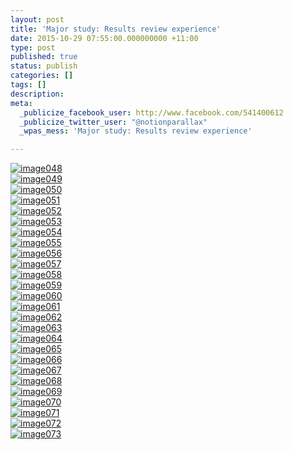 ```yaml
---
layout: post
title: 'Major study: Results review experience'
date: 2015-10-29 07:55:00.000000000 +11:00
type: post
published: true
status: publish
categories: []
tags: []
description:
meta:
  _publicize_facebook_user: http://www.facebook.com/541400612
  _publicize_twitter_user: "@notionparallax"
  _wpas_mess: 'Major study: Results review experience'

---
```

<p> </p>
<p><a href="/wordpress/wp-content/uploads/2015/10/image048.png" rel="attachment wp-att-2105"><img class="alignnone size-full wp-image-2105" src="{{ site.baseurl }}/assets/image048.png" alt="image048" /></a><br />
<a href="/wordpress/wp-content/uploads/2015/10/image049.png" rel="attachment wp-att-2106"><img class="alignnone size-full wp-image-2106" src="{{ site.baseurl }}/assets/image049.png" alt="image049" /></a><br />
<a href="/wordpress/wp-content/uploads/2015/10/image050.png" rel="attachment wp-att-2107"><img class="alignnone size-medium wp-image-2107" src="{{ site.baseurl }}/assets/image050.png" alt="image050" /></a><br />
<a href="/wordpress/wp-content/uploads/2015/10/image051.png" rel="attachment wp-att-2108"><img class="alignnone size-medium wp-image-2108" src="{{ site.baseurl }}/assets/image051.png" alt="image051" /></a><br />
<a href="/wordpress/wp-content/uploads/2015/10/image052.png" rel="attachment wp-att-2109"><img class="alignnone size-medium wp-image-2109" src="{{ site.baseurl }}/assets/image052.png" alt="image052" /></a><br />
<a href="/wordpress/wp-content/uploads/2015/10/image053.png" rel="attachment wp-att-2110"><img class="alignnone size-medium wp-image-2110" src="{{ site.baseurl }}/assets/image053.png" alt="image053" /></a><br />
<a href="/wordpress/wp-content/uploads/2015/10/image054.png" rel="attachment wp-att-2111"><img class="alignnone size-medium wp-image-2111" src="{{ site.baseurl }}/assets/image054.png" alt="image054" /></a><br />
<a href="/wordpress/wp-content/uploads/2015/10/image055.png" rel="attachment wp-att-2112"><img class="alignnone size-medium wp-image-2112" src="{{ site.baseurl }}/assets/image055.png" alt="image055" /></a><br />
<a href="/wordpress/wp-content/uploads/2015/10/image056.png" rel="attachment wp-att-2113"><img class="alignnone size-medium wp-image-2113" src="{{ site.baseurl }}/assets/image056.png" alt="image056" /></a><br />
<a href="/wordpress/wp-content/uploads/2015/10/image057.png" rel="attachment wp-att-2114"><img class="alignnone size-medium wp-image-2114" src="{{ site.baseurl }}/assets/image057.png" alt="image057" /></a><br />
<a href="/wordpress/wp-content/uploads/2015/10/image058.png" rel="attachment wp-att-2115"><img class="alignnone size-medium wp-image-2115" src="{{ site.baseurl }}/assets/image058.png" alt="image058" /></a><br />
<a href="/wordpress/wp-content/uploads/2015/10/image059.png" rel="attachment wp-att-2116"><img class="alignnone size-medium wp-image-2116" src="{{ site.baseurl }}/assets/image059.png" alt="image059" /></a><br />
<a href="/wordpress/wp-content/uploads/2015/10/image060.png" rel="attachment wp-att-2117"><img class="alignnone size-medium wp-image-2117" src="{{ site.baseurl }}/assets/image060.png" alt="image060" /></a><br />
<a href="/wordpress/wp-content/uploads/2015/10/image061.png" rel="attachment wp-att-2118"><img class="alignnone size-medium wp-image-2118" src="{{ site.baseurl }}/assets/image061.png" alt="image061" /></a><br />
<a href="/wordpress/wp-content/uploads/2015/10/image062.png" rel="attachment wp-att-2119"><img class="alignnone size-medium wp-image-2119" src="{{ site.baseurl }}/assets/image062.png" alt="image062" /></a><br />
<a href="/wordpress/wp-content/uploads/2015/10/image063.png" rel="attachment wp-att-2120"><img class="alignnone size-medium wp-image-2120" src="{{ site.baseurl }}/assets/image063.png" alt="image063" /></a><br />
<a href="/wordpress/wp-content/uploads/2015/10/image064.png" rel="attachment wp-att-2121"><img class="alignnone size-medium wp-image-2121" src="{{ site.baseurl }}/assets/image064.png" alt="image064" /></a><br />
<a href="/wordpress/wp-content/uploads/2015/10/image065.png" rel="attachment wp-att-2122"><img class="alignnone size-medium wp-image-2122" src="{{ site.baseurl }}/assets/image065.png" alt="image065" /></a><br />
<a href="/wordpress/wp-content/uploads/2015/10/image066.png" rel="attachment wp-att-2123"><img class="alignnone size-medium wp-image-2123" src="{{ site.baseurl }}/assets/image066.png" alt="image066" /></a><br />
<a href="/wordpress/wp-content/uploads/2015/10/image067.png" rel="attachment wp-att-2124"><img class="alignnone size-medium wp-image-2124" src="{{ site.baseurl }}/assets/image067.png" alt="image067" /></a><br />
<a href="/wordpress/wp-content/uploads/2015/10/image068.png" rel="attachment wp-att-2125"><img class="alignnone size-medium wp-image-2125" src="{{ site.baseurl }}/assets/image068.png" alt="image068" /></a><br />
<a href="/wordpress/wp-content/uploads/2015/10/image069.png" rel="attachment wp-att-2126"><img class="alignnone size-medium wp-image-2126" src="{{ site.baseurl }}/assets/image069.png" alt="image069" /></a><br />
<a href="/wordpress/wp-content/uploads/2015/10/image070.png" rel="attachment wp-att-2127"><img class="alignnone size-medium wp-image-2127" src="{{ site.baseurl }}/assets/image070.png" alt="image070" /></a><br />
<a href="/wordpress/wp-content/uploads/2015/10/image071.png" rel="attachment wp-att-2128"><img class="alignnone size-medium wp-image-2128" src="{{ site.baseurl }}/assets/image071.png" alt="image071" /></a><br />
<a href="/wordpress/wp-content/uploads/2015/10/image072.png" rel="attachment wp-att-2129"><img class="alignnone size-medium wp-image-2129" src="{{ site.baseurl }}/assets/image072.png" alt="image072" /></a><br />
<a href="/wordpress/wp-content/uploads/2015/10/image073.png" rel="attachment wp-att-2130"><img class="alignnone size-full wp-image-2130" src="{{ site.baseurl }}/assets/image073.png" alt="image073" /></a></p>
